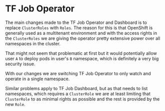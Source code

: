 # TF Job Operator

The main changes made to the TF Job Operator and Dashboard is to replace `ClusterRoles` with `Roles`. The reason for this is that OpenShift is generally used as a multitenant environment and with the access rights in the `ClusterRoles` we are giving the operator pretty extensive power over all namespaces in the cluster.

That might not seem that problematic at first but it would potentially allow user `A` to deploy pods in user's `B` namespace, which is definitely a very big security issue.

With our changes we are switching TF Job Operator to only watch and operate in a single namespace.

Similar problems apply to TF Job Dashboard, but as that needs to list namespaces, which requires a `ClusterRole` we are at least limiting that `ClusterRole` to as minimal rights as possible and the rest is provided by the new `Role`.
